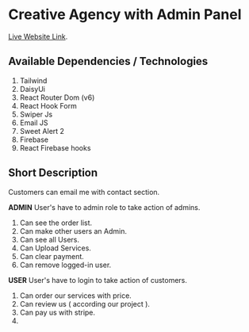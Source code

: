# Creative Agency with Admin Panel

[Live Website Link](https://github.com/facebook/create-react-app).

## Available Dependencies / Technologies

1. Tailwind
2. DaisyUi
3. React Router Dom (v6)
4. React Hook Form
5. Swiper Js
6. Email JS
7. Sweet Alert 2
8. Firebase
9. React Firebase hooks

## Short Description
Customers can email me with contact section.

**ADMIN**
User's have to admin role to take action of admins.
1. Can see the order list.
2. Can make other users an Admin.
3. Can see all Users.
4. Can Upload Services.
5. Can clear payment.
6. Can remove logged-in user.

**USER**
User's have to login to take action of customers.

1. Can order our services with price.
2. Can review us ( according our project ).
3. Can pay us with stripe.
4. 
